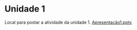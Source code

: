 # Unidade 1

Local para postar a atividade da unidade 1.
[Apresentação1.pptx](https://github.com/GCG-FURB/disciplinaDpm_2022-1_not_equipe-01/files/8320026/Apresentacao1.pptx)
